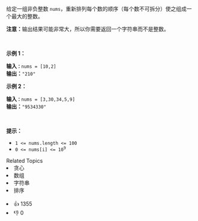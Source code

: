 <p>给定一组非负整数 <code>nums</code>，重新排列每个数的顺序（每个数不可拆分）使之组成一个最大的整数。</p>

<p><strong>注意：</strong>输出结果可能非常大，所以你需要返回一个字符串而不是整数。</p>

<p>&nbsp;</p>

<p><strong>示例 1：</strong></p>

<pre>
<strong>输入<code>：</code></strong><span><code>nums = [10,2]</code></span>
<strong>输出：</strong><span><code>"210"</code></span></pre>

<p><strong>示例&nbsp;2：</strong></p>

<pre>
<strong>输入<code>：</code></strong><span><code>nums = [3,30,34,5,9]</code></span>
<strong>输出：</strong><span><code>"9534330"</code></span>
</pre>

<p>&nbsp;</p>

<p><strong>提示：</strong></p>

<ul> 
 <li><code>1 &lt;= nums.length &lt;= 100</code></li> 
 <li><code>0 &lt;= nums[i] &lt;= 10<sup>9</sup></code></li> 
</ul>

<div><div>Related Topics</div><div><li>贪心</li><li>数组</li><li>字符串</li><li>排序</li></div></div><br><div><li>👍 1355</li><li>👎 0</li></div>